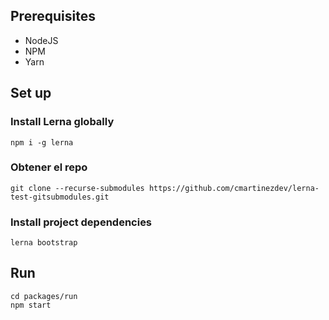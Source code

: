 ## Prerequisites

- NodeJS
- NPM
- Yarn

## Set up

### Install Lerna globally
```
npm i -g lerna
```

### Obtener el repo
```
git clone --recurse-submodules https://github.com/cmartinezdev/lerna-test-gitsubmodules.git
```

### Install project dependencies
```
lerna bootstrap
```

## Run
```
cd packages/run
npm start
```